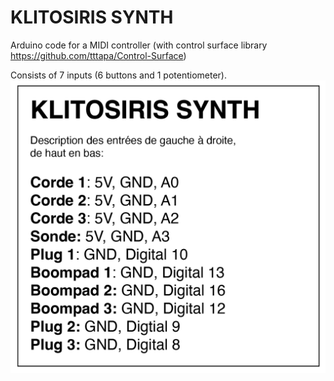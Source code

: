 # KLITOSIRIS SYNTH
Arduino code for a MIDI controller (with control surface library https://github.com/tttapa/Control-Surface)

Consists of 7 inputs (6 buttons and 1 potentiometer).
![alt text](./Capture%20d%E2%80%99%C3%A9cran%202022-07-19%20%C3%A0%2011.12.54.png)
